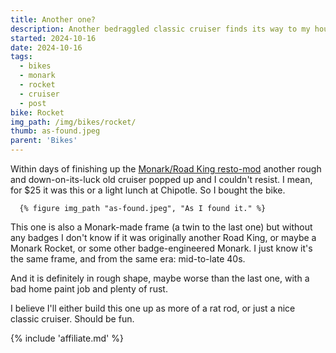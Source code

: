 ```yaml
---
title: Another one?
description: Another bedraggled classic cruiser finds its way to my house.
started: 2024-10-16
date: 2024-10-16
tags:
  - bikes
  - monark
  - rocket
  - cruiser
  - post
bike: Rocket
img_path: /img/bikes/rocket/
thumb: as-found.jpeg
parent: 'Bikes'
---
```


  Within days of finishing up the [Monark/Road King resto-mod](/monark-road-king) another rough and down-on-its-luck old cruiser popped up and I couldn't resist. I mean, for $25 it was this or a light lunch at Chipotle. So I bought the bike.

      {% figure img_path "as-found.jpeg", "As I found it." %}

  This one is also a Monark-made frame (a twin to the last one) but without any badges I don't know if it was originally another Road King, or maybe a Monark Rocket, or some other badge-engineered Monark. I just know it's the same frame, and from the same era: mid-to-late 40s.
  
  And it is definitely in rough shape, maybe worse than the last one, with a bad home paint job and plenty of rust. 

  I believe I'll either build this one up as more of a rat rod, or just a nice classic cruiser. Should be fun.


{% include 'affiliate.md' %}

